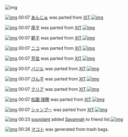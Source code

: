 ![img](http://gdrive-cdn.herokuapp.com/537b65a5bc09f0000721dda7/512px-barcode.png)

[![img](http://www.deviantsart.com/19569dj.png)](http://www.barcodekanojo.com/kanojo/1609495/%E3%81%82%E3%82%93%E3%81%98%E3%82%85) 00:07 [あんじゅ](http://www.barcodekanojo.com/kanojo/1609495/%E3%81%82%E3%82%93%E3%81%98%E3%82%85) was parted from [XIT](http://www.barcodekanojo.com/kanojo/1609495/%E3%81%82%E3%82%93%E3%81%98%E3%82%85).[![img](http://www.deviantsart.com/815jg6.jpeg)](http://www.barcodekanojo.com/user/209348/XIT) 

[![img](http://www.deviantsart.com/4juvf7.png)](http://www.barcodekanojo.com/kanojo/3190460/%E5%8E%9A%E5%AD%90) 00:07 [厚子](http://www.barcodekanojo.com/kanojo/3190460/%E5%8E%9A%E5%AD%90) was parted from [XIT](http://www.barcodekanojo.com/kanojo/3190460/%E5%8E%9A%E5%AD%90).[![img](http://www.deviantsart.com/815jg6.jpeg)](http://www.barcodekanojo.com/user/209348/XIT) 

[![img](http://www.deviantsart.com/28dbsjg.png)](http://www.barcodekanojo.com/kanojo/3190478/%E7%AF%84%E5%AD%90) 00:07 [範子](http://www.barcodekanojo.com/kanojo/3190478/%E7%AF%84%E5%AD%90) was parted from [XIT](http://www.barcodekanojo.com/kanojo/3190478/%E7%AF%84%E5%AD%90).[![img](http://www.deviantsart.com/815jg6.jpeg)](http://www.barcodekanojo.com/user/209348/XIT) 

[![img](http://www.deviantsart.com/1u6141u.png)](http://www.barcodekanojo.com/kanojo/3190633/%E3%83%8B%E3%82%B3) 00:07 [ニコ](http://www.barcodekanojo.com/kanojo/3190633/%E3%83%8B%E3%82%B3) was parted from [XIT](http://www.barcodekanojo.com/kanojo/3190633/%E3%83%8B%E3%82%B3).[![img](http://www.deviantsart.com/815jg6.jpeg)](http://www.barcodekanojo.com/user/209348/XIT) 

[![img](http://www.deviantsart.com/3agdnt9.png)](http://www.barcodekanojo.com/kanojo/3190477/%E8%8A%B3%E4%BD%B3) 00:07 [芳佳](http://www.barcodekanojo.com/kanojo/3190477/%E8%8A%B3%E4%BD%B3) was parted from [XIT](http://www.barcodekanojo.com/kanojo/3190477/%E8%8A%B3%E4%BD%B3).[![img](http://www.deviantsart.com/815jg6.jpeg)](http://www.barcodekanojo.com/user/209348/XIT) 

[![img](http://www.deviantsart.com/vjrf70.png)](http://www.barcodekanojo.com/kanojo/3190631/%E3%83%90%E3%82%B8%E3%83%AB) 00:07 [バジル](http://www.barcodekanojo.com/kanojo/3190631/%E3%83%90%E3%82%B8%E3%83%AB) was parted from [XIT](http://www.barcodekanojo.com/kanojo/3190631/%E3%83%90%E3%82%B8%E3%83%AB).[![img](http://www.deviantsart.com/815jg6.jpeg)](http://www.barcodekanojo.com/user/209348/XIT) 

[![img](http://www.deviantsart.com/2co7gus.png)](http://www.barcodekanojo.com/kanojo/1324275/%E3%81%B4%E3%82%93%E5%AD%90) 00:07 [ぴん子](http://www.barcodekanojo.com/kanojo/1324275/%E3%81%B4%E3%82%93%E5%AD%90) was parted from [XIT](http://www.barcodekanojo.com/kanojo/1324275/%E3%81%B4%E3%82%93%E5%AD%90).[![img](http://www.deviantsart.com/815jg6.jpeg)](http://www.barcodekanojo.com/user/209348/XIT) 

[![img](http://www.deviantsart.com/1kpvinl.png)](http://www.barcodekanojo.com/kanojo/265713/%E3%82%AF%E3%83%AA%E3%82%A2) 00:07 [クリア](http://www.barcodekanojo.com/kanojo/265713/%E3%82%AF%E3%83%AA%E3%82%A2) was parted from [XIT](http://www.barcodekanojo.com/kanojo/265713/%E3%82%AF%E3%83%AA%E3%82%A2).[![img](http://www.deviantsart.com/815jg6.jpeg)](http://www.barcodekanojo.com/user/209348/XIT) 

[![img](http://www.deviantsart.com/om6r6i.png)](http://www.barcodekanojo.com/kanojo/1510916/%E6%9D%BE%E5%9C%92%20%E7%91%9E%E7%A9%82) 00:07 [松園 瑞穂](http://www.barcodekanojo.com/kanojo/1510916/%E6%9D%BE%E5%9C%92%20%E7%91%9E%E7%A9%82) was parted from [XIT](http://www.barcodekanojo.com/kanojo/1510916/%E6%9D%BE%E5%9C%92%20%E7%91%9E%E7%A9%82).[![img](http://www.deviantsart.com/815jg6.jpeg)](http://www.barcodekanojo.com/user/209348/XIT) 

[![img](http://www.deviantsart.com/2o2jtdu.png)](http://www.barcodekanojo.com/kanojo/235442/%E3%82%B7%E3%83%A3%E3%83%B3%E3%83%97%E3%83%BC) 00:07 [シャンプー](http://www.barcodekanojo.com/kanojo/235442/%E3%82%B7%E3%83%A3%E3%83%B3%E3%83%97%E3%83%BC) was parted from [XIT](http://www.barcodekanojo.com/kanojo/235442/%E3%82%B7%E3%83%A3%E3%83%B3%E3%83%97%E3%83%BC).[![img](http://www.deviantsart.com/815jg6.jpeg)](http://www.barcodekanojo.com/user/209348/XIT) 

[![img](http://www.deviantsart.com/1an6cg1.jpeg)](http://www.barcodekanojo.com/user/500514/sourplant) 00:23 [sourplant](http://www.barcodekanojo.com/user/500514/sourplant) added [Savannah](http://www.barcodekanojo.com/kanojo/1966741/Savannah) to friend list.[![img](http://www.deviantsart.com/2e2bnjn.png)](http://www.barcodekanojo.com/kanojo/1966741/Savannah) 

[![img](http://www.deviantsart.com/2bi7v2d.png)](http://www.barcodekanojo.com/kanojo/3193394/%E3%83%9E%E3%82%B3%E3%83%88) 00:26 [マコト](http://www.barcodekanojo.com/kanojo/3193394/%E3%83%9E%E3%82%B3%E3%83%88) was generated from trash bags.

